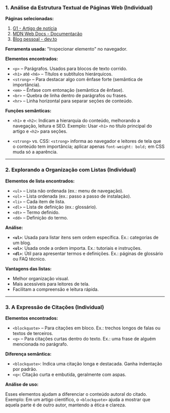 ### **1. Análise da Estrutura Textual de Páginas Web (Individual)**

**Páginas selecionadas:**

1. [G1 - Artigo de notícia](https://g1.globo.com)
2. [MDN Web Docs - Documentação](https://developer.mozilla.org/pt-BR/)
3. [Blog pessoal - dev.to](https://dev.to)

**Ferramenta usada:** "Inspecionar elemento" no navegador.

**Elementos encontrados:**

* `<p>` – Parágrafos. Usados para blocos de texto corrido.
* `<h1>` até `<h6>` – Títulos e subtítulos hierárquicos.
* `<strong>` – Para destacar algo com ênfase forte (semântica de importância).
* `<em>` – Ênfase com entonação (semântica de ênfase).
* `<br>` – Quebra de linha dentro de parágrafos ou frases.
* `<hr>` – Linha horizontal para separar seções de conteúdo.

**Funções semânticas:**

* `<h1>` e `<h2>`: Indicam a hierarquia do conteúdo, melhorando a navegação, leitura e SEO.
  Exemplo: Usar `<h1>` no título principal do artigo e `<h2>` para seções.

* `<strong>` vs. CSS: `<strong>` informa ao navegador e leitores de tela que o conteúdo tem importância; aplicar apenas `font-weight: bold;` em CSS muda só a aparência.

---

### **2. Explorando a Organização com Listas (Individual)**

**Elementos de lista encontrados:**

* `<ul>` – Lista não ordenada (ex.: menu de navegação).
* `<ol>` – Lista ordenada (ex.: passo a passo de instalação).
* `<li>` – Cada item de lista.
* `<dl>` – Lista de definição (ex.: glossário).
* `<dt>` – Termo definido.
* `<dd>` – Definição do termo.

**Análise:**

* **`<ul>`**: Usada para listar itens sem ordem específica. Ex.: categorias de um blog.
* **`<ol>`**: Usada onde a ordem importa. Ex.: tutoriais e instruções.
* **`<dl>`**: Útil para apresentar termos e definições. Ex.: páginas de glossário ou FAQ técnico.

**Vantagens das listas:**

* Melhor organização visual.
* Mais acessíveis para leitores de tela.
* Facilitam a compreensão e leitura rápida.

---

### **3. A Expressão de Citações (Individual)**

**Elementos encontrados:**

* `<blockquote>` – Para citações em bloco. Ex.: trechos longos de falas ou textos de terceiros.
* `<q>` – Para citações curtas dentro do texto. Ex.: uma frase de alguém mencionada no parágrafo.

**Diferença semântica:**

* `<blockquote>`: Indica uma citação longa e destacada. Ganha indentação por padrão.
* `<q>`: Citação curta e embutida, geralmente com aspas.

**Análise de uso:**

Esses elementos ajudam a diferenciar o conteúdo autoral do citado. Exemplo: Em um artigo científico, o `<blockquote>` ajuda a mostrar que aquela parte é de outro autor, mantendo a ética e clareza.


